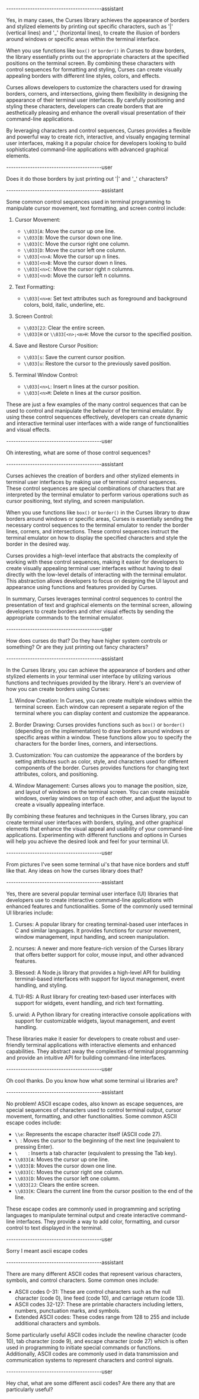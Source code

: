 

----------------------------------------assistant


Yes, in many cases, the Curses library achieves the appearance of borders and stylized elements by printing out specific characters, such as '|' (vertical lines) and '_' (horizontal lines), to create the illusion of borders around windows or specific areas within the terminal interface. 

When you use functions like `box()` or `border()` in Curses to draw borders, the library essentially prints out the appropriate characters at the specified positions on the terminal screen. By combining these characters with control sequences for formatting and styling, Curses can create visually appealing borders with different line styles, colors, and effects.

Curses allows developers to customize the characters used for drawing borders, corners, and intersections, giving them flexibility in designing the appearance of their terminal user interfaces. By carefully positioning and styling these characters, developers can create borders that are aesthetically pleasing and enhance the overall visual presentation of their command-line applications.

By leveraging characters and control sequences, Curses provides a flexible and powerful way to create rich, interactive, and visually engaging terminal user interfaces, making it a popular choice for developers looking to build sophisticated command-line applications with advanced graphical elements.


----------------------------------------user


Does it do those borders by just printing out '|' and '_' characters?


----------------------------------------assistant


Some common control sequences used in terminal programming to manipulate cursor movement, text formatting, and screen control include:

1. Cursor Movement:
   - `\\033[A`: Move the cursor up one line.
   - `\\033[B`: Move the cursor down one line.
   - `\\033[C`: Move the cursor right one column.
   - `\\033[D`: Move the cursor left one column.
   - `\\033[<n>A`: Move the cursor up n lines.
   - `\\033[<n>B`: Move the cursor down n lines.
   - `\\033[<n>C`: Move the cursor right n columns.
   - `\\033[<n>D`: Move the cursor left n columns.
   
2. Text Formatting:
   - `\\033[<n>m`: Set text attributes such as foreground and background colors, bold, italic, underline, etc.
   
3. Screen Control:
   - `\\033[2J`: Clear the entire screen.
   - `\\033[H` or `\\033[<n>;<m>H`: Move the cursor to the specified position.
   
4. Save and Restore Cursor Position:
   - `\\033[s`: Save the current cursor position.
   - `\\033[u`: Restore the cursor to the previously saved position.
   
5. Terminal Window Control:
   - `\\033[<n>L`: Insert n lines at the cursor position.
   - `\\033[<n>M`: Delete n lines at the cursor position.
   
These are just a few examples of the many control sequences that can be used to control and manipulate the behavior of the terminal emulator. By using these control sequences effectively, developers can create dynamic and interactive terminal user interfaces with a wide range of functionalities and visual effects.





----------------------------------------user


Oh interesting, what are some of those control sequences?


----------------------------------------assistant


Curses achieves the creation of borders and other stylized elements in terminal user interfaces by making use of terminal control sequences. These control sequences are special combinations of characters that are interpreted by the terminal emulator to perform various operations such as cursor positioning, text styling, and screen manipulation.

When you use functions like `box()` or `border()` in the Curses library to draw borders around windows or specific areas, Curses is essentially sending the necessary control sequences to the terminal emulator to render the border lines, corners, and intersections. These control sequences instruct the terminal emulator on how to display the specified characters and style the border in the desired way.

Curses provides a high-level interface that abstracts the complexity of working with these control sequences, making it easier for developers to create visually appealing terminal user interfaces without having to deal directly with the low-level details of interacting with the terminal emulator. This abstraction allows developers to focus on designing the UI layout and appearance using functions and features provided by Curses.

In summary, Curses leverages terminal control sequences to control the presentation of text and graphical elements on the terminal screen, allowing developers to create borders and other visual effects by sending the appropriate commands to the terminal emulator.


----------------------------------------user


How does curses do that? Do they have higher system controls or something? Or are they just printing out fancy characters?


----------------------------------------assistant


In the Curses library, you can achieve the appearance of borders and other stylized elements in your terminal user interface by utilizing various functions and techniques provided by the library. Here's an overview of how you can create borders using Curses:

1. Window Creation: In Curses, you can create multiple windows within the terminal screen. Each window can represent a separate region of the terminal where you can display content and customize the appearance.

2. Border Drawing: Curses provides functions such as `box()` or `border()` (depending on the implementation) to draw borders around windows or specific areas within a window. These functions allow you to specify the characters for the border lines, corners, and intersections.

3. Customization: You can customize the appearance of the borders by setting attributes such as color, style, and characters used for different components of the border. Curses provides functions for changing text attributes, colors, and positioning.

4. Window Management: Curses allows you to manage the position, size, and layout of windows on the terminal screen. You can create resizable windows, overlay windows on top of each other, and adjust the layout to create a visually appealing interface.

By combining these features and techniques in the Curses library, you can create terminal user interfaces with borders, styling, and other graphical elements that enhance the visual appeal and usability of your command-line applications. Experimenting with different functions and options in Curses will help you achieve the desired look and feel for your terminal UI.


----------------------------------------user


From pictures I've seen some terminal ui's that have nice borders and stuff like that. Any ideas on how the curses library does that?


----------------------------------------assistant


Yes, there are several popular terminal user interface (UI) libraries that developers use to create interactive command-line applications with enhanced features and functionalities. Some of the commonly used terminal UI libraries include:

1. Curses: A popular library for creating terminal-based user interfaces in C and similar languages. It provides functions for cursor movement, window management, input handling, and screen manipulation.

2. ncurses: A newer and more feature-rich version of the Curses library that offers better support for color, mouse input, and other advanced features.

3. Blessed: A Node.js library that provides a high-level API for building terminal-based interfaces with support for layout management, event handling, and styling.

4. TUI-RS: A Rust library for creating text-based user interfaces with support for widgets, event handling, and rich text formatting.

5. urwid: A Python library for creating interactive console applications with support for customizable widgets, layout management, and event handling.

These libraries make it easier for developers to create robust and user-friendly terminal applications with interactive elements and enhanced capabilities. They abstract away the complexities of terminal programming and provide an intuitive API for building command-line interfaces.


----------------------------------------user


Oh cool thanks. Do you know how what some terminal ui libraries are?


----------------------------------------assistant


No problem! ASCII escape codes, also known as escape sequences, are special sequences of characters used to control terminal output, cursor movement, formatting, and other functionalities. Some common ASCII escape codes include:

- `\\e`: Represents the escape character itself (ASCII code 27).
- `\
`: Moves the cursor to the beginning of the next line (equivalent to pressing Enter).
- `\	`: Inserts a tab character (equivalent to pressing the Tab key).
- `\\033[A`: Moves the cursor up one line.
- `\\033[B`: Moves the cursor down one line.
- `\\033[C`: Moves the cursor right one column.
- `\\033[D`: Moves the cursor left one column.
- `\\033[2J`: Clears the entire screen.
- `\\033[K`: Clears the current line from the cursor position to the end of the line.

These escape codes are commonly used in programming and scripting languages to manipulate terminal output and create interactive command-line interfaces. They provide a way to add color, formatting, and cursor control to text displayed in the terminal.


----------------------------------------user


Sorry I meant ascii escape codes


----------------------------------------assistant


There are many different ASCII codes that represent various characters, symbols, and control characters. Some common ones include:

- ASCII codes 0-31: These are control characters such as the null character (code 0), line feed (code 10), and carriage return (code 13).
- ASCII codes 32-127: These are printable characters including letters, numbers, punctuation marks, and symbols.
- Extended ASCII codes: These codes range from 128 to 255 and include additional characters and symbols.

Some particularly useful ASCII codes include the newline character (code 10), tab character (code 9), and escape character (code 27) which is often used in programming to initiate special commands or functions. Additionally, ASCII codes are commonly used in data transmission and communication systems to represent characters and control signals.


----------------------------------------user


Hey chat, what are some different ascii codes? Are there any that are particularly useful?

